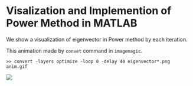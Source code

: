 # Visalization and Implemention of Power Method in MATLAB


We show a visualization of eigenvector in Power method  by each iteration.

This animation made by `convet` command in `imagemagic`.

```
>> convert -layers optimize -loop 0 -delay 40 eigenvector*.png anim.gif
```
![](https://lh3.googleusercontent.com/-Fyo2EFf8T_qU7meSMbywwckjAIPWCtkdOCKV0qG2iU7ujjzc6ijUR-MQInBaVuWEpfKPzUjnTuV-QVYEXThFnSVVGVDMkYQ1a3G865dTk-880ZpSy5hocAsaubJ6S2u2Cb66hhiSxadKObI5V8cC6qomBa9T7yefcI6gjmQ4N19H7l05YjCfhOZXiqGXab8Vv2AwisObk5MYO3lDrvwgel4wunCViP9unzOTM7Mq39LdGPTCQErXy8HlUGcoPGo6ERfpFgK--PEc3xgLXwgpfIIM5migEORW3QkJ1MdzyP6MGeslhMYAzOjlVktRY5O9rNbtUeL5reRpBJBUBdgBOcgTz3bijzyJUdgNIdCzBvHu1oBL3eGXVLZ64V8myxkMus8SstBNAVkp7p66g1L6CWQyo2fJyLNMiTdcFVJEodth0JMrTN7nLOrr9qZwck5dM4EJm0QpS03YFzySbYH79NOo65Qllb6uGvi5HWbuyhvIwGFVEvfbzQdA6A1LQGK1IaQpYkRDtVMkkrcDvo_3bnHjJSi7-AF5_vc1Cd7K1jvf8NwriafmuAZXjr2_5urgxKYVQ=w1074-h805-no)
